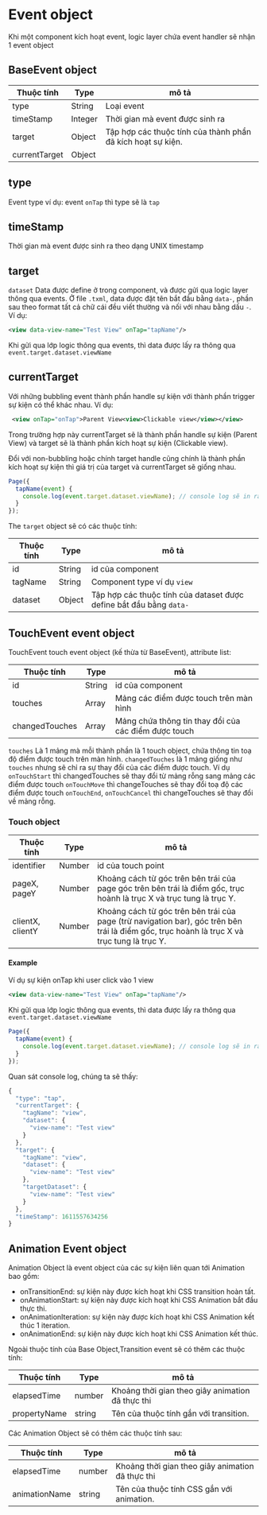 # Event object

Khi một component kích hoạt event, logic layer chứa event handler sẽ nhận 1 event object

## BaseEvent object

| Thuộc tính    | Type    | mô tả                                                       |
| ------------- | ------- | ----------------------------------------------------------- |
| type          | String  | Loại event                                                  |
| timeStamp     | Integer | Thời gian mà event được sinh ra                             |
| target        | Object  | Tập hợp các thuộc tính của thành phần đã kích hoạt sự kiện. |
| currentTarget | Object  |                                                             |

## type

Event type ví dụ: event `onTap` thì type sẽ là `tap`

## timeStamp

Thời gian mà event được sinh ra theo dạng UNIX timestamp

## target

`dataset` Data được define ở trong component, và được gửi qua logic layer thông qua events. Ở file `.txml`, data được đặt tên bắt đầu bằng `data-`, phần sau theo format tất cả chữ cái đều viết thường và nối với nhau bằng dấu `-`. Ví dụ:

```xml
<view data-view-name="Test View" onTap="tapName"/>
```
Khi gửi qua lớp logic thông qua events, thì data được lấy ra thông qua `event.target.dataset.viewName`

## currentTarget
Với những bubbling event thành phần handle sự kiện với thành phần trigger sự kiện có thể khác nhau. Ví dụ:

```xml
 <view onTap="onTap">Parent View<view>Clickable view</view></view>
 ```
 
Trong trường hợp này currentTarget sẽ là thành phần handle sự kiện (Parent View) và target sẽ là thành phần kích hoạt sự kiện (Clickable view). 

Đổi với non-bubbling hoặc chính target handle cũng chính là thành phần kích hoạt sự kiện thì giá trị của target và currentTarget sẽ giống nhau.

```js
Page({
  tapName(event) {
    console.log(event.target.dataset.viewName); // console log sẽ in ra giá trị Test View
  }
});
```

The `target` object sẽ có các thuộc tính:

| Thuộc tính | Type   | mô tả                                                               |
| ---------- | ------ | ------------------------------------------------------------------- |
| id         | String | id của component                                                    |
| tagName    | String | Component type ví dụ `view`                                         |
| dataset    | Object | Tập hợp các thuộc tính của dataset được define bắt đầu bằng `data-` |

## TouchEvent event object

TouchEvent touch event object (kế thừa từ BaseEvent), attribute list:

| Thuộc tính     | Type   | mô tả                                                |
| -------------- | ------ | ---------------------------------------------------- |
| id             | String | id của component                                     |
| touches        | Array  | Mảng các điểm được touch trên màn hình               |
| changedTouches | Array  | Mảng chứa thông tin thay đổi của các điểm được touch |

`touches` Là 1 mảng mà mỗi thành phần là 1 touch object, chứa thông tin toạ độ điểm được touch trên màn hình.
`changedTouches` là 1 mảng giống như `touches` nhưng sẽ chỉ ra sự thay đổi của các điểm được touch. Ví dụ
`onTouchStart` thì changedTouches sẽ thay đổi từ mảng rỗng sang mảng các điểm được touch
`onTouchMove` thì changeTouches sẽ thay đổi toạ độ các điểm được touch
`onTouchEnd`, `onTouchCancel` thì changeTouches sẽ thay đổi về mảng rỗng.

### Touch object

| Thuộc tính       | Type   | mô tả                                                                                                                                       |
| ---------------- | ------ | ------------------------------------------------------------------------------------------------------------------------------------------- |
| identifier       | Number | id của touch point                                                                                                                          |
| pageX, pageY     | Number | Khoảng cách từ góc trên bên trái của page góc trên bên trái là điểm gốc, trục hoành là trục X và trục tung là trục Y.                       |
| clientX, clientY | Number | Khoảng cách từ góc trên bên trái của page (trừ navigation bar), góc trên bên trái là điểm gốc, trục hoành là trục X và trục tung là trục Y. |

#### Example

Ví dụ sự kiện onTap khi user click vào 1 view

```xml
<view data-view-name="Test View" onTap="tapName"/>
```

Khi gửi qua lớp logic thông qua events, thì data được lấy ra thông qua `event.target.dataset.viewName`

```js
Page({
  tapName(event) {
    console.log(event.target.dataset.viewName); // console log sẽ in ra giá trị Test View
  }
});
```

Quan sát console log, chúng ta sẽ thấy:

```js
{
  "type": "tap",
  "currentTarget": {
    "tagName": "view",
    "dataset": {
      "view-name": "Test view"
    }
  },
  "target": {
    "tagName": "view",
    "dataset": {
      "view-name": "Test view"
    },
    "targetDataset": {
      "view-name": "Test view"
    }
  },
  "timeStamp": 1611557634256
}
```

## Animation Event object

Animation Object là event object của các sự kiện liên quan tới Animation bao gồm:

- onTransitionEnd: sự kiện này được kích hoạt khi CSS transition hoàn tất.
- onAnimationStart: sự kiện này được kích hoạt khi CSS Animation bắt đầu thực thi.
- onAnimationIteration: sự kiện này được kích hoạt khi CSS Animation kết thúc 1 iteration.
- onAnimationEnd: sự kiện này được kích hoạt khi CSS Animation kết thúc.

Ngoài thuộc tính của Base Object,Transition event sẽ có thêm các thuộc tính:

| Thuộc tính   | Type   | mô tả                                            |
| ------------ | ------ | ------------------------------------------------ |
| elapsedTime  | number | Khoảng thời gian theo giây animation đã thực thi |
| propertyName | string | Tên của thuộc tính gắn với transition.           |

Các Animation Object sẽ có thêm các thuộc tính sau:

| Thuộc tính    | Type   | mô tả                                            |
| ------------- | ------ | ------------------------------------------------ |
| elapsedTime   | number | Khoảng thời gian theo giây animation đã thực thi |
| animationName | string | Tên của thuộc tính CSS gắn với animation.        |